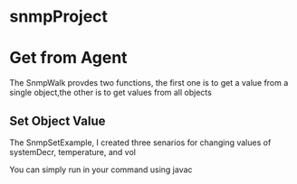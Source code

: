 # snmpProject
<h1>Get from Agent</h1>
<p>The SnmpWalk provdes two functions, the first one is to get a value from a single object,the other is to get values from all objects </p>
<h2>Set Object Value</h2>
<p>The SnmpSetExample, I created three senarios for changing values of systemDecr, temperature, and vol<p>
<p>You can simply run in your command using javac</p>
